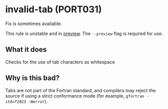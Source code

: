 # invalid-tab (PORT031)
Fix is sometimes available.

This rule is unstable and in [preview](../preview.md). The `--preview` flag is required for use.

## What it does
Checks for the use of tab characters as whitespace

## Why is this bad?
Tabs are not part of the Fortran standard, and compilers may
reject the source if using a strict conformance mode (for example,
`gfortran -std=f2023 -Werror`).
